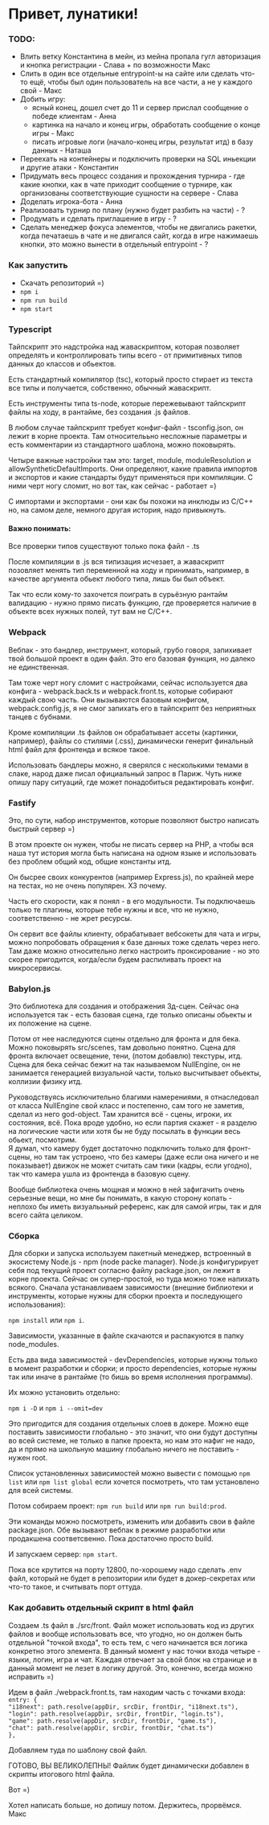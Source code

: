 # Привет, лунатики!

### TODO:

- Влить ветку Константина в мейн, из мейна пропала гугл авторизация и кнопка регистрации - Слава + по возможности Макс
- Слить в один все отдельные entrypoint-ы на сайте или сделать что-то ещё, чтобы был один пользователь на все части, а не у каждого свой - Макс
- Добить игру:
	- ясный конец, дошел счет до 11 и сервер прислал сообщение о победе клиентам - Анна
   	- картинка на начало и конец игры, обработать сообщение о конце игры - Макс
   	- писать игровые логи (начало-конец игры, результат итд) в базу данных - Наташа
- Переехать на контейнеры и подключить проверки на SQL иньекции и другие атаки - Константин
- Придумать весь процесс создания и прохождения турнира - где какие кнопки, как в чате приходит сообщение о турнире, как организованы соответствующие сущности на сервере - Слава
- Доделать игрока-бота - Анна
- Реализовать турнир по плану (нужно будет разбить на части) - ?
- Продумать и сделать приглашение в игру - ?
- Сделать менеджер фокуса элементов, чтобы не двигались ракетки, когда печатаешь в чате и не двигался сайт, когда в игре нажимаешь кнопки, это можно вынести в отдельный entrypoint - ?
  
	

### Как запустить

* Скачать репозиторий =)
* `npm i`
* `npm run build`
* `npm start`

### Typescript

Тайпскрипт это надстройка над жаваскриптом, которая позволяет определять и контроллировать типы всего - от примитивных типов данных до классов и обьектов.

Есть стандартный компилятор (tsc), который просто стирает из текста все типы и получается, собственно, обычный жаваскрипт.

Есть инструменты типа ts-node, которые пережевывают тайпскрипт файлы на ходу, в рантайме, без создания .js файлов.

В любом случае тайпскрипт требует конфиг-файл - tsconfig.json, он лежит в корне проекта.
Там относителььно несложные параметры и есть комментарии из стандартного шаблона, можно поковырять.

Четыре важные настройки там это: target, module, moduleResolution и allowSyntheticDefaultImports.
Они определяют, какие правила импортов и экспортов и какие стандарты будут применяться при компиляции.
С ними черт ногу сломит, но вот так, как сейчас - работает =)

С импортами и экспортами - они как бы похожи на инклюды из С/С++ но, на самом деле, немного другая история, надо привыкнуть.

#### Важно понимать:
Все проверки типов существуют только пока файл - .ts

После компиляции в .js вся типизация исчезает, а жаваскрипт позовляет менять тип переменной на ходу и принимать, например, в качестве аргумента обьект любого типа,
лишь бы был объект.

Так что если кому-то захочется поиграть в сурьёзную рантайм валидацию - нужно прямо писать функцию, где проверяется наличие в объекте всех нужных полей, тут вам не С/С++.

### Webpack

Вебпак - это бандлер, инструмент, который, грубо говоря, запихивает твой большой проект в один файл. Это его базовая функция, но далеко не единственная.

Там тоже черт ногу сломит с настройками, сейчас используется два конфига - webpack.back.ts и webpack.front.ts, которые собирают каждый свою часть.
Они вызываются базовым конфигом, webpack.config.js, я не смог запихать его в тайпскрипт без неприятных танцев с бубнами.

Кроме компиляции .ts файлов он обрабатывает ассеты (картинки, например),
файлы со стилями (.css), динамически генерит финальный html файл для фронтенда и всякое такое.

Использовать бандлеры можно, я сверялся с несколькими темами в слаке, народ даже писал официальный запрос в Париж.
Чуть ниже опишу пару ситуаций, где может понадобиться редактировать конфиг.

### Fastify

Это, по сути, набор инструментов, которые позволяют быстро написать быстрый сервер =)

В этом проекте он нужен, чтобы не писать сервер на РНР, а чтобы вся наша тут история могла быть написана на одном языке и использовать без проблем общий код, общие константы итд.

Он бысрее своих конкурентов (например Express.js), по крайней мере на тестах, но не очень популярен. ХЗ почему.

Часть его скорости, как я понял - в его модульности. Ты подключаешь только те плагины, которые тебе нужны и все, что не нужно, соответственно - не жрет ресурсы.

Он сервит все файлы клиенту, обрабатывает вебсокеты для чата и игры, можно попробовать обращения к базе данных тоже сделать через него.
Там даже можно относительно легко настроить проксирование - но это скорее пригодится, когда/если будем распиливать проект на микросервисы.

### Babylon.js

Это библиотека для создания и отображения 3д-сцен. Сейчас она используется так - есть базовая сцена, где только описаны обьекты и их положение на сцене.

Потом от нее наследуются сцены отдельно для фронта и для бека. Можно поковырять src/scenes, там довольно понятно.
Сцена для фронта включает освещение, тени, (потом добавлю) текстуры, итд.
Сцена для бека сейчас бежит на так называемом NullEngine, он не занимается генерацией визуальной части, только высчитывает обьекты, коллизии физику итд.

Руководствуясь исключительно благими намерениями, я отнаследовал от класса NullEngine свой класс и постепенно, сам того не заметив, сделал из него god-object.
Там хранится всё - сцены, игроки, их состояния, всё.
Пока вроде удобно, но если партия скажет - я разделю на логические части или хотя бы не буду посылать в функции весь обьект, посмотрим.                                                                                       
Я думал, что камеру будет достаточно подключить только для фронт-сцены, но там так устроено, что без камеры (даже если она ничего и не показывает) движок не может считать сам тики (кадры, если угодно), так что камера ушла из фронтенда в базовую сцену.

Вообще библиотека очень мощная и можно в ней зафигачить очень серьезные вещи, но мне бы понимать, в какую сторону копать - неплохо бы иметь визуалььный референс, как для самой игры, так и для всего сайта целиком.

### Сборка

Для сборки и запуска используем пакетный менеджер, встроенный в экосистему Node.js - npm (node packe manager).
Node.js конфигурирует себя под текущий проект согласно файлу package.json, он лежит в корне проекта. Сейчас он супер-простой, но туда можно тоже напихать всякого.
Сначала устанавливаем зависимости (внешние библиотеки и инструменты, которые нужны для сборки проекта и последующего использования):

`npm install`
или
`npm i`.

Зависимости, указанные в файле скачаются и распакуются в папку node_modules.

Есть два вида зависимостей - devDependencies, которые нужны только в момент разработки и сборки;
и просто dependencies, которые нужны так или иначе в рантайме (то бишь во время исполнения программы).

Их можно установить отдельно:

`npm i -D` и `npm i --omit=dev`

Это пригодится для создания отдельных слоев в докере.
Можно еще поставить зависимости глобально - это значит, что они будут доступны во всей системе, не только в папке проекта, но нам это нафиг не надо, да и прямо на школьную машину глобально ничего не поставить -  нужен root.

Список установленных зависимостей можно вывести с помощью
`npm list`
или
`npm list global` если хочется посмотреть, что там установлено для всей системы.

Потом собираем проект:
`npm run build`
или
`npm run build:prod`.

Эти команды можно посмотреть, изменить или добавить свои в файле package.json. Обе вызывают вебпак в режиме разработки или продакшена соответсвенно.
Пока достаточно просто build.

И запускаем сервер:
`npm start`.

Пока все крутится на порту 12800, по-хорошему надо сделать .env файл, который не будет в репозитории или будет в докер-секретах или что-то такое, и считывать порт оттуда.

### Как добавить отдельный скрипт в html файл

Создаем .ts файл в ./src/front. Файл может использовать код из других файлов и вообще использовать все, что угодно, но он должен быть отдельной "точкой входа", то есть тем, с чего начинается вся логика конкретно этого элемента. В данный момент у нас точки входа четыре - языки, логин, игра и чат. Каждая отвечает за свой блок на странице и в данный момент не лезет в логику другой. Это, конечно, всегда можно исправить =)

Идем в файл ./webpack.front.ts, там находим часть с точками входа:\
`entry: {`\
	`"i18next": path.resolve(appDir, srcDir, frontDir, "i18next.ts"),`\
	`"login": path.resolve(appDir, srcDir, frontDir, "login.ts"),`\
	`"game": path.resolve(appDir, srcDir, frontDir, "game.ts"),`\
	`"chat": path.resolve(appDir, srcDir, frontDir, "chat.ts")`\
`},`

Добавляем туда по шаблону свой файл.

ГОТОВО, ВЫ ВЕЛИКОЛЕПНЫ! Файлик будет динамически добавлен в скрипты итогового html файла.

Вот  =)


Хотел написать больше, но допишу потом.
Держитесь, прорвёмся.
Макс

